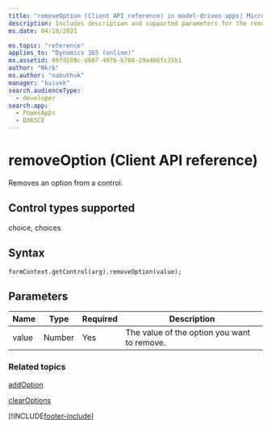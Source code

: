 ```yaml
---
title: "removeOption (Client API reference) in model-driven apps| MicrosoftDocs"
description: Includes description and supported parameters for the removeOption method.
ms.date: 04/19/2021

ms.topic: "reference"
applies_to: "Dynamics 365 (online)"
ms.assetid: 09fd288c-d687-4976-b708-29a466fc35b1
author: "Nkrb"
ms.author: "nabuthuk"
manager: "kvivek"
search.audienceType: 
  - developer
search.app: 
  - PowerApps
  - D365CE
---
```

# removeOption (Client API reference)

Removes an option from a control. 

## Control types supported

choice, choices

## Syntax

`formContext.getControl(arg).removeOption(value);`

## Parameters

|Name | Type | Required | Description|
|--|--|--|--|
|value |Number |Yes|The value of the option you want to remove.|

### Related topics

[addOption](addOption.md)

[clearOptions](clearOptions.md)

 




[!INCLUDE[footer-include](../../../../../includes/footer-banner.md)]